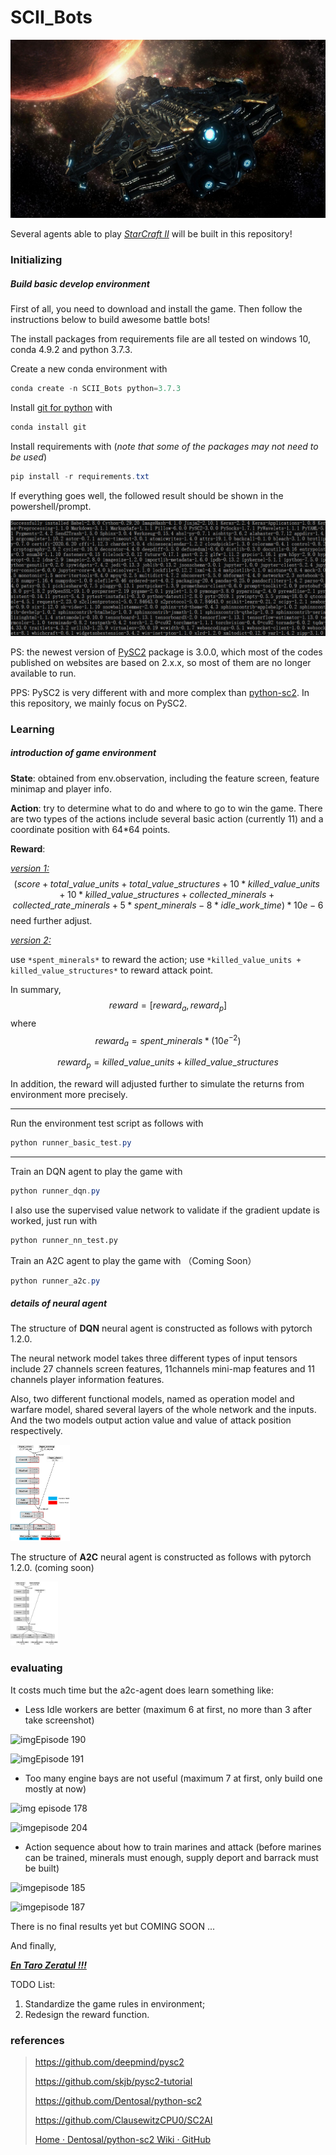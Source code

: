 # SCII_Bots
<img src="assets/BC.jpg" style="zoom:100%"/>

Several agents able to play *[StarCraft II]((https://starcraft2.com/))* will be built in this repository!



### Initializing

##### Build basic develop environment

First of all, you need to download and install the game. Then follow the instructions below to build awesome battle bots!

The install packages from requirements file are all tested on windows 10, conda 4.9.2 and python 3.7.3.

Create a new conda environment with

```powershell
conda create -n SCII_Bots python=3.7.3
```

Install [git for python](https://anaconda.org/anaconda/git) with 

```powershell
conda install git
```

Install requirements with (*note that some of the packages may not need to be used*)

```powershell
pip install -r requirements.txt
```

If everything goes well, the followed result should be shown in the powershell/prompt.

<img src="assets/requirements_of_py37_clone.png" style="zoom:80%"/>

PS: the newest version of [PySC2](https://github.com/deepmind/pysc2) package is 3.0.0, which most of the codes published on websites are based on 2.x.x, so most of them are no longer available to run. 

PPS: PySC2 is very different with and more complex than [python-sc2](https://github.com/Dentosal/python-sc2). In this repository, we mainly focus on PySC2.



### Learning

##### introduction of game environment 

**State**: obtained from env.observation, including the feature screen, feature minimap and player info.

**Action**: try to determine what to do and where to go to win the game. There are two types of the actions include several basic action (currently 11) and a coordinate position with 64*64 points.

**Reward**: 

<u>*version 1:*</u>
$$
(score + total\_value\_units + total\_value\_structures + 10*killed\_value\_units + 10*killed\_value\_structures + collected\_minerals + collected\_rate\_minerals + 5*spent\_minerals - 8*idle\_work\_time) * 10e-6
$$
need further adjust.

<u>*version 2:*</u>

use `*spent_minerals*` to reward the action; use `*killed_value_units + killed_value_structures*` to reward attack point.

In summary,
$$
reward = [reward_a, reward_p]
$$
where
$$
reward_a = spent\_minerals * (10e^{-2})
$$

$$
reward_p = killed\_value\_units + killed\_value\_structures
$$

In addition, the reward will adjusted further to simulate the returns from environment more precisely. 

------

Run the environment test script as follows with

```powershell
python runner_basic_test.py
```

------

Train an DQN agent to play the game with 

```powershell
python runner_dqn.py
```

I also use the supervised value network to validate if the gradient update is worked, just run with

```python
python runner_nn_test.py
```



Train an A2C agent to play the game with （Coming Soon）

```powershell
python runner_a2c.py
```



##### details of neural agent

The structure of **DQN** neural agent is constructed as follows with pytorch 1.2.0.

The neural network model takes three different types of input tensors include 27 channels screen features, 11channels mini-map features and 11 channels player information features. 

Also, two different functional models, named as operation model and warfare model, shared several layers of the whole network and the inputs. And the two models output action value and value of attack position respectively.

<img src="assets\dqnagent-1621745942426.png" style="zoom:15%"/>



The structure of **A2C** neural agent is constructed as follows with pytorch 1.2.0. (coming soon)

<img src="assets/a2cagent-1621745942426.png" style="zoom:10%"/>



### evaluating

It costs much time but the a2c-agent does learn something like:

- Less Idle workers are better (maximum 6 at first, no more than 3 after take screenshot)

![img](file:///C:/Users/zz-guo/AppData/Local/Temp/msohtmlclip1/01/clip_image002.jpg)Episode 190

![img](file:///C:/Users/zz-guo/AppData/Local/Temp/msohtmlclip1/01/clip_image004.jpg)Episode 191



-  Too many engine bays are not useful (maximum 7 at first, only build one mostly at now)

![img](file:///C:/Users/zz-guo/AppData/Local/Temp/msohtmlclip1/01/clip_image008.jpg) episode 178

![img](file:///C:/Users/zz-guo/AppData/Local/Temp/msohtmlclip1/01/clip_image010.jpg)episode 204

 

- Action sequence about how to train marines and attack (before marines can be trained, minerals must enough, supply deport and barrack must be built)

![img](file:///C:/Users/zz-guo/AppData/Local/Temp/msohtmlclip1/01/clip_image012.jpg)episode 185

![img](file:///C:/Users/zz-guo/AppData/Local/Temp/msohtmlclip1/01/clip_image014.jpg)episode 187

There is no final results yet but COMING SOON ...



And finally,

<u>***En Taro Zeratul !!!***</u>



TODO List:

1. Standardize the game rules in environment;
2. Redesign the reward function.

### references

> https://github.com/deepmind/pysc2
>
> https://github.com/skjb/pysc2-tutorial
>
> https://github.com/Dentosal/python-sc2
>
> https://github.com/ClausewitzCPU0/SC2AI
>
> [Home · Dentosal/python-sc2 Wiki · GitHub](https://github.com/Dentosal/python-sc2/wiki)